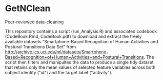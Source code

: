 # GetNClean
Peer-reviewed data-cleaning

This repository contains a script (run_Analysis.R) and associated codebook (CodeBook.Rmd, CodeBook.pdf) to download and extract the freely available datasets "Smartphone-Based Recognition of Human Activities and Postural Transitions Data Set" from http://archive.ics.uci.edu/ml/datasets/Smartphone-Based+Recognition+of+Human+Activities+and+Postural+Transitions. The script then filters and manipultes the data to produce a single tidy dataset that retains only the mean values of selected feature variables across both subject identity ("id") and the target label ("activity").
